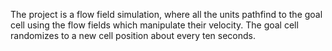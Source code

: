 The project is a flow field simulation, where all the units pathfind to the goal cell using the flow fields which manipulate their velocity.
The goal cell randomizes to a new cell position about every ten seconds.